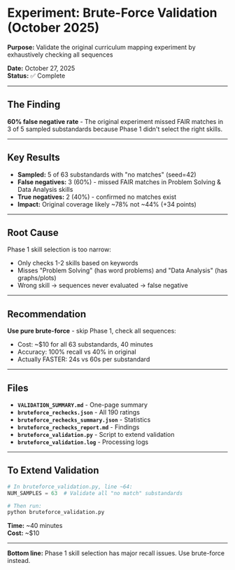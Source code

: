 # Experiment: Brute-Force Validation (October 2025)

**Purpose:** Validate the original curriculum mapping experiment by exhaustively checking all sequences

**Date:** October 27, 2025  
**Status:** ✅ Complete

---

## The Finding

**60% false negative rate** - The original experiment missed FAIR matches in 3 of 5 sampled substandards because Phase 1 didn't select the right skills.

---

## Key Results

- **Sampled:** 5 of 63 substandards with "no matches" (seed=42)
- **False negatives:** 3 (60%) - missed FAIR matches in Problem Solving & Data Analysis skills
- **True negatives:** 2 (40%) - confirmed no matches exist
- **Impact:** Original coverage likely ~78% not ~44% (+34 points)

---

## Root Cause

Phase 1 skill selection is too narrow:
- Only checks 1-2 skills based on keywords
- Misses "Problem Solving" (has word problems) and "Data Analysis" (has graphs/plots)
- Wrong skill → sequences never evaluated → false negative

---

## Recommendation

**Use pure brute-force** - skip Phase 1, check all sequences:
- Cost: ~$10 for all 63 substandards, 40 minutes
- Accuracy: 100% recall vs 40% in original
- Actually FASTER: 24s vs 60s per substandard

---

## Files

- **`VALIDATION_SUMMARY.md`** - One-page summary
- **`bruteforce_rechecks.json`** - All 190 ratings
- **`bruteforce_rechecks_summary.json`** - Statistics
- **`bruteforce_rechecks_report.md`** - Findings
- **`bruteforce_validation.py`** - Script to extend validation
- **`bruteforce_validation.log`** - Processing logs

---

## To Extend Validation

```python
# In bruteforce_validation.py, line ~64:
NUM_SAMPLES = 63  # Validate all "no match" substandards

# Then run:
python bruteforce_validation.py
```

**Time:** ~40 minutes  
**Cost:** ~$10

---

**Bottom line:** Phase 1 skill selection has major recall issues. Use brute-force instead.

